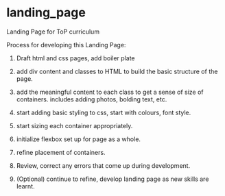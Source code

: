 # landing_page
Landing Page for ToP curriculum

Process for developing this Landing Page:

1. Draft html and css pages, add boiler plate

2. add div content and classes to HTML to build the basic structure of the page.

3. add the meaningful content to each class to get a sense of size of containers. includes adding photos, bolding text, etc.

4. start adding basic styling to css, start with colours, font style.

5. start sizing each container appropriately.

6. initialize flexbox set up for page as a whole.

7. refine placement of containers.

8. Review, correct any errors that come up during development.

9. (Optional) continue to refine, develop landing page as new skills are learnt.
